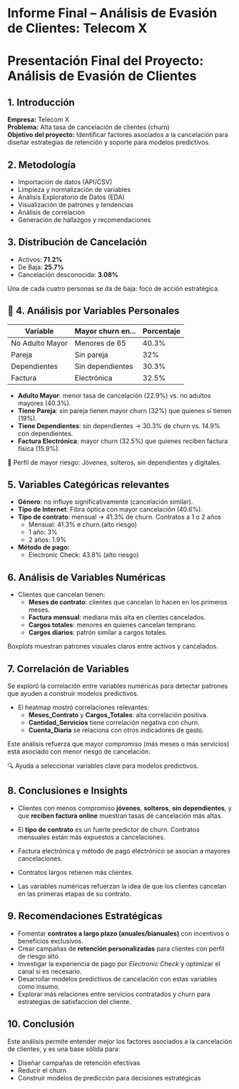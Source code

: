 #  Informe Final – Análisis de Evasión de Clientes: Telecom X

#  Presentación Final del Proyecto: Análisis de Evasión de Clientes

##  1. Introducción

**Empresa:** Telecom X\
**Problema:** Alta tasa de cancelación de clientes (churn)\
**Objetivo del proyecto:** Identificar factores asociados a la cancelación para diseñar estrategias de retención y soporte para modelos predictivos.

##  2. Metodología

- Importación de datos (API/CSV)
- Limpieza y normalización de variables
- Análisis Exploratorio de Datos (EDA)
- Visualización de patrones y tendencias
- Análisis de correlación
- Generación de hallazgos y recomendaciones

##  3. Distribución de Cancelación

- Activos: **71.2%**
- De Baja: **25.7%**
- Cancelación desconocida: **3.08%**

 Una de cada cuatro personas se da de baja: foco de acción estratégica.

## 🔹 4. Análisis por Variables Personales

| Variable        | Mayor churn en... | Porcentaje |
| --------------- | ----------------- | ---------- |
| No Adulto Mayor | Menores de 65     | 40.3%      |
| Pareja          | Sin pareja        | 32%        |
| Dependientes    | Sin dependientes  | 30.3%      |
| Factura         | Electrónica       | 32.5%      |

- **Adulto Mayor**: menor tasa de cancelación (22.9%) vs. no adultos mayores (40.3%).
- **Tiene Pareja**: sin pareja tienen mayor churn (32%) que quienes sí tienen (19%).
- **Tiene Dependientes**: sin dependientes → 30.3% de churn vs. 14.9% con dependientes.
- **Factura Electrónica**: mayor churn (32.5%) que quienes reciben factura física (15.9%).

🔎 Perfil de mayor riesgo: Jóvenes, solteros, sin dependientes y digitales.

##  5. Variables Categóricas relevantes

- **Género**: no influye significativamente (cancelación similar).
- **Tipo de Internet**: Fibra óptica con mayor cancelación (40.6%).
- **Tipo de contrato**: mensual → 41.3% de churn. Contratos a 1 o 2 años
  - Mensual: 41.3% e churn.(alto riesgo)
  - 1 año: 3%
  - 2 años: 1.9%
- **Método de pago:**
  - Electronic Check: 43.8% (alto riesgo)

##  6. Análisis de Variables Numéricas

- Clientes que cancelan tienen:
  - **Meses de contrato**: clientes que cancelan lo hacen en los primeros meses.
  - **Factura mensual**: mediana más alta en clientes cancelados.
  - **Cargos totales**: menores en quienes cancelan temprano.
  - **Cargos diarios**: patrón similar a cargos totales.

 Boxplots muestran patrones visuales claros entre activos y cancelados.

##  7. Correlación de Variables
Se exploró la correlación entre variables numéricas para detectar patrones que ayuden a construir modelos predictivos.

- El heatmap mostró correlaciones relevantes:
  - **Meses_Contrato** y **Cargos_Totales**: alta correlación positiva.
  - **Cantidad_Servicios** tiene correlación negativa con churn.
  - **Cuenta_Diaria** se relaciona con otros indicadores de gasto.

Este análisis refuerza que mayor compromiso (más meses o más servicios) está asociado con menor riesgo de cancelación.

🔍 Ayuda a seleccionar variables clave para modelos predictivos.

##  8. Conclusiones e Insights

- Clientes con menos compromiso **jóvenes**, **solteros**, **sin dependientes**, y que **reciben factura online** muestran tasas de cancelación más altas.
- El **tipo de contrato** es un fuerte predictor de churn. Contratos mensuales están más expuestos a cancelaciones.
- Factura electrónica y método de pago electrónico se asocian a mayores cancelaciones.
- Contratos largos retienen más clientes.

- Las variables numéricas refuerzan la idea de que los clientes cancelan en las primeras etapas de su contrato.


##  9. Recomendaciones Estratégicas
-  Fomentar **contratos a largo plazo (anuales/bianuales)** con incentivos o beneficios exclusivos.
- Crear campañas de **retención personalizadas** para clientes con perfil de riesgo alto.
-  Investigar la experiencia de pago por *Electronic Check* y optimizar el canal si es necesario.
- Desarrollar modelos predictivos de cancelación con estas variables como insumo.
- Explorar más relaciones entre servicios contratados y churn para estrategias de satisfaccion del cliente.


##  10. Conclusión

Este análisis permite entender mejor los factores asociados a la cancelación de clientes, y es una base sólida para:

- Diseñar campañas de retención efectivas
- Reducir el churn
- Construir modelos de predicción para decisiones estratégicas


